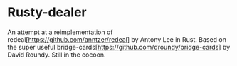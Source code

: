 # Rusty-dealer
An attempt at a reimplementation of redeal[https://github.com/anntzer/redeal] by Antony Lee in Rust. Based on the super useful bridge-cards[https://github.com/droundy/bridge-cards] by David Roundy.
Still in the cocoon.
